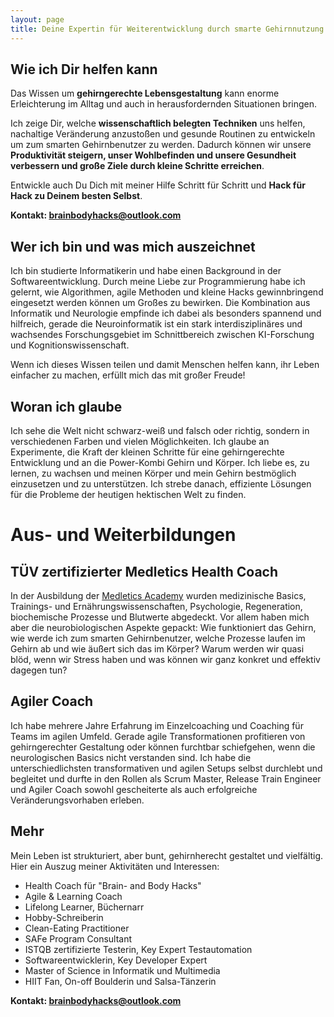 ```yaml
---
layout: page
title: Deine Expertin für Weiterentwicklung durch smarte Gehirnnutzung
---
```

                                                                                

## Wie ich Dir helfen kann
Das Wissen um **gehirngerechte Lebensgestaltung** kann enorme Erleichterung im Alltag und auch in herausfordernden Situationen bringen.

Ich zeige Dir, welche **wissenschaftlich belegten Techniken** uns helfen, nachaltige Veränderung anzustoßen und gesunde Routinen zu entwickeln um zum smarten Gehirnbenutzer zu werden. Dadurch können wir unsere **Produktivität steigern, unser Wohlbefinden und unsere Gesundheit verbessern und große Ziele durch kleine Schritte erreichen**. 

Entwickle auch Du Dich mit meiner Hilfe Schritt für Schritt und **Hack für Hack zu Deinem besten Selbst**. 

**Kontakt: brainbodyhacks@outlook.com**


## Wer ich bin und was mich auszeichnet 
Ich bin studierte Informatikerin und habe einen Background in der Softwareentwicklung.
Durch meine Liebe zur Programmierung habe ich gelernt, wie Algorithmen, agile Methoden und kleine Hacks gewinnbringend eingesetzt werden können um Großes zu bewirken.
Die Kombination aus Informatik und Neurologie empfinde ich dabei als besonders spannend und hilfreich, gerade die Neuroinformatik ist ein stark interdisziplinäres und wachsendes Forschungsgebiet im Schnittbereich zwischen KI-Forschung und Kognitionswissenschaft.
          
Wenn ich dieses Wissen teilen und damit Menschen helfen kann, ihr Leben einfacher zu machen, erfüllt mich das mit großer Freude!

## Woran ich glaube
Ich sehe die Welt nicht schwarz-weiß und falsch oder richtig, sondern in verschiedenen Farben und vielen Möglichkeiten.
Ich glaube an Experimente, die Kraft der kleinen Schritte für eine gehirngerechte Entwicklung und an die Power-Kombi Gehirn und Körper.
Ich liebe es, zu lernen, zu wachsen und meinen Körper und mein Gehirn bestmöglich einzusetzen und zu unterstützen.
Ich strebe danach, effiziente Lösungen für die Probleme der heutigen hektischen Welt zu finden. 

# Aus- und Weiterbildungen

## TÜV zertifizierter Medletics Health Coach
In der Ausbildung der [Medletics Academy](https://medletics-academy.de) wurden medizinische Basics, Trainings- und Ernährungswissenschaften, Psychologie, Regeneration, biochemische Prozesse und Blutwerte abgedeckt. 
Vor allem haben mich aber die neurobiologischen Aspekte gepackt: Wie funktioniert das Gehirn, wie werde ich zum smarten Gehirnbenutzer, welche Prozesse laufen im Gehirn ab und wie äußert sich das im Körper? Warum werden wir quasi blöd, wenn wir Stress haben und was können wir ganz konkret und effektiv dagegen tun?

## Agiler Coach
Ich habe mehrere Jahre Erfahrung im Einzelcoaching und Coaching für Teams im agilen Umfeld. Gerade agile Transformationen profitieren von gehirngerechter Gestaltung oder können furchtbar schiefgehen, wenn die neurologischen Basics nicht verstanden sind.
Ich habe die unterschiedlichsten transformativen und agilen Setups selbst durchlebt und begleitet und durfte in den Rollen als Scrum Master, Release Train Engineer und Agiler Coach sowohl gescheiterte als auch erfolgreiche Veränderungsvorhaben erleben. 

## Mehr
Mein Leben ist strukturiert, aber bunt, gehirnherecht gestaltet und vielfältig. Hier ein Auszug meiner Aktivitäten und Interessen:

- Health Coach für "Brain- and Body Hacks"
- Agile & Learning Coach
- Lifelong Learner, Büchernarr
- Hobby-Schreiberin
- Clean-Eating Practitioner
- SAFe Program Consultant
- ISTQB zertifizierte Testerin, Key Expert Testautomation 
- Softwareentwicklerin, Key Developer Expert
- Master of Science in Informatik und Multimedia
- HIIT Fan, On-off Boulderin und Salsa-Tänzerin


**Kontakt: brainbodyhacks@outlook.com**

